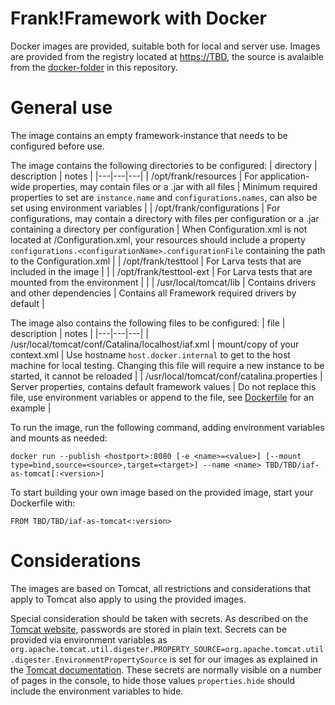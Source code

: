 Frank!Framework with Docker
===========================

Docker images are provided, suitable both for local and server use. Images are provided from the registry located at <https://TBD>, the source is avalaible from the [docker-folder](docker/appserver/Tomcat) in this repository.

General use
===========
The image contains an empty framework-instance that needs to be configured before use.

The image contains the following directories to be configured:
| directory | description | notes |
|---|---|---|
| /opt/frank/resources | For application-wide properties, may contain files or a .jar with all files | Minimum required properties to set are `instance.name` and `configurations.names`, can also be set using environment variables |
| /opt/frank/configurations | For configurations, may contain a directory with files per configuration or a .jar containing a directory per configuration | When Configuration.xml is not located at <configurationName>/Configuration.xml, your resources should include a property `configurations.<configurationName>.configurationFile` containing the path to the Configuration.xml |
| /opt/frank/testtool | For Larva tests that are included in the image | |
| /opt/frank/testtool-ext | For Larva tests that are mounted from the environment | |
| /usr/local/tomcat/lib | Contains drivers and other dependencies | Contains all Framework required drivers by default |

The image also contains the following files to be configured:
| file | description | notes |
|---|---|---|
| /usr/local/tomcat/conf/Catalina/localhost/iaf.xml | mount/copy of your context.xml | Use hostname `host.docker.internal` to get to the host machine for local testing. Changing this file will require a new instance to be started, it cannot be reloaded |
| /usr/local/tomcat/conf/catalina.properties | Server properties, contains default framework values | Do not replace this file, use environment variables or append to the file, see [Dockerfile](docker/appserver/Tomcat/Dockerfile) for an example |

To run the image, run the following command, adding environment variables and mounts as needed:

`docker run --publish <hostport>:8080 [-e <name>=<value>] [--mount type=bind,source=<source>,target=<target>] --name <name> TBD/TBD/iaf-as-tomcat[:<version>]`

To start building your own image based on the provided image, start your Dockerfile with:

`FROM TBD/TBD/iaf-as-tomcat<:version>`

Considerations
==============

The images are based on Tomcat, all restrictions and considerations that apply to Tomcat also apply to using the provided images.

Special consideration should be taken with secrets. As described on the [Tomcat website](https://cwiki.apache.org/confluence/display/TOMCAT/Password), passwords are stored in plain text. Secrets can be provided via environment variables as `org.apache.tomcat.util.digester.PROPERTY_SOURCE=org.apache.tomcat.util.digester.EnvironmentPropertySource` is set for our images as explained in the [Tomcat documentation](https://tomcat.apache.org/tomcat-8.5-doc/config/systemprops.html#Property_replacements). These secrets are normally visible on a number of pages in the console, to hide those values `properties.hide` should include the environment variables to hide.